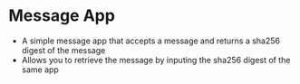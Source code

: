 # Message App
- A simple message app that accepts a message and returns a sha256 digest of the message
- Allows you to retrieve the message by inputing the sha256 digest of the same app